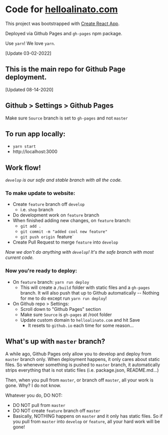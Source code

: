 # Code for [helloalinato.com](https://helloalinato.com)

This project was bootstrapped with [Create React App](https://github.com/facebookincubator/create-react-app).

Deployed via Github Pages and `gh-pages` npm package.

Use `yarn`! We love `yarn`.

[Update 03-02-2022]
## This is the main repo for Github Page deployment.

[Updated 08-14-2020]
## Github > Settings > Github Pages
Make sure `Source` branch is set to `gh-pages` and not `master`

## To run app locally:
- `yarn start`
- http://localhost:3000

## Work flow!
_`develop` is our safe and stable branch with all the code._

### To make update to website:
- Create `feature` branch off `develop`
  - i.e. `shop` branch
- Do development work on `feature` branch
- When finished adding new changes, on `feature` branch:
  - `git add .`
  - `git commit -m "added cool new feature"`
  - `git push origin `feature`
- Create Pull Request to merge `feature` into `develop`

_Now we don't do anything with `develop`! It's the safe branch with most current code._

### Now you're ready to deploy:
- On `feature` branch: `yarn run deploy`
  - This will create a `/build` folder with static files and a `gh-pages` branch. It will also push that up to Github automatically -- Nothing for me to do except run `yarn run deploy`!
- On Github repo > Settings:
  - Scroll down to "Github Pages" section
  - Make sure `Source` is `gh-pages` at /root folder
  - Update custom domain to `helloalinato.com` and hit Save
    - It resets to `github.io` each time for some reason...

## What's up with `master` branch?
A while ago, Github Pages only allow you to develop and deploy from `master` branch only. When deployment happens, it only cares about static files. So whenever something is pushed to `master` branch, it automatically strips everything that is not static files (i.e. package.json, README.md...)

Then, when you pull from `master`, or branch off `master`, all your work is gone. Why? I do not know.

Whatever you do, DO NOT:
- DO NOT pull from `master`
- DO NOT create `feature` branch off `master`
- Basically, NOTHING happens on `master` and it only has static files. So if you pull from `master` into `develop` or `feature`, all your hard work will be gone!


